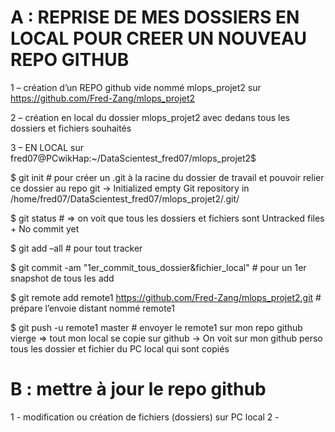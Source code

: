 # A : REPRISE DE MES DOSSIERS EN LOCAL POUR CREER UN NOUVEAU REPO GITHUB

1 – création d’un REPO github vide nommé mlops_projet2 sur https://github.com/Fred-Zang/mlops_projet2

2 – création en local du dossier mlops_projet2 avec dedans tous les dossiers et fichiers souhaités

3 – EN LOCAL sur   fred07@PCwikHap:~/DataScientest_fred07/mlops_projet2$

$ git init  # pour créer un .git à la racine du dossier de travail et pouvoir relier ce dossier au repo git
->	Initialized empty Git repository in /home/fred07/DataScientest_fred07/mlops_projet2/.git/

$ git status # => on voit que tous les dossiers et fichiers sont Untracked files + No commit yet

$ git add –all  # pour tout tracker

$ git commit -am "1er_commit_tous_dossier&fichier_local"  # pour un 1er snapshot de tous les add

$ git remote add remote1 https://github.com/Fred-Zang/mlops_projet2.git   # prépare l’envoie distant nommé remote1

$ git push -u remote1 master  # envoyer le remote1 sur mon repo github vierge => tout mon local se copie sur github
->	On voit sur mon github perso tous les dossier et fichier du PC local qui sont copiés

# B : mettre à jour le repo github 

1 - modification ou création de fichiers (dossiers) sur PC local
2 - 